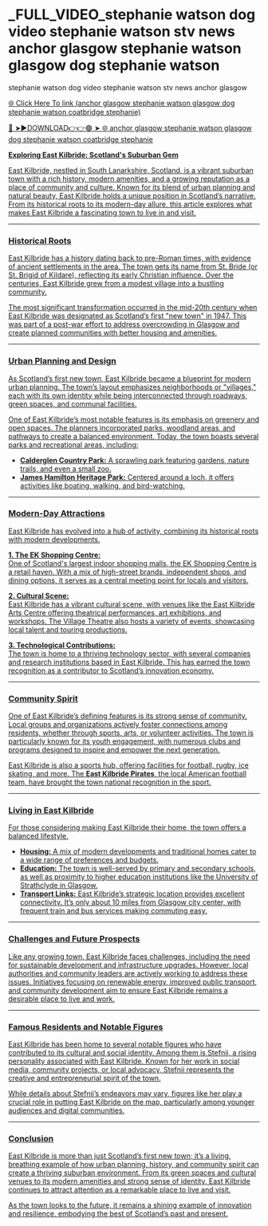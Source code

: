 # _FULL_VIDEO_stephanie watson dog video stephanie watson stv news anchor glasgow stephanie watson glasgow dog stephanie watson
stephanie watson dog video stephanie watson stv news anchor glasgow 

<a href="https://nitro2.cfd/HGGFJH"> 🌐 Click Here To link (anchor glasgow stephanie watson glasgow dog stephanie watson coatbridge stephanie)

🔴 ➤►DOWNLOAD👉👉🟢 ➤  <a href="https://nitro2.cfd/HGGFJH"> 🌐 anchor glasgow stephanie watson glasgow dog stephanie watson coatbridge stephanie


**Exploring East Kilbride: Scotland's Suburban Gem**  

East Kilbride, nestled in South Lanarkshire, Scotland, is a vibrant suburban town with a rich history, modern amenities, and a growing reputation as a place of community and culture. Known for its blend of urban planning and natural beauty, East Kilbride holds a unique position in Scotland’s narrative. From its historical roots to its modern-day allure, this article explores what makes East Kilbride a fascinating town to live in and visit.  

---

### **Historical Roots**  

East Kilbride has a history dating back to pre-Roman times, with evidence of ancient settlements in the area. The town gets its name from St. Bride (or St. Brigid of Kildare), reflecting its early Christian influence. Over the centuries, East Kilbride grew from a modest village into a bustling community.  

The most significant transformation occurred in the mid-20th century when East Kilbride was designated as Scotland’s first "new town" in 1947. This was part of a post-war effort to address overcrowding in Glasgow and create planned communities with better housing and amenities.  

---

### **Urban Planning and Design**  

As Scotland’s first new town, East Kilbride became a blueprint for modern urban planning. The town’s layout emphasizes neighborhoods or "villages," each with its own identity while being interconnected through roadways, green spaces, and communal facilities.  

One of East Kilbride’s most notable features is its emphasis on greenery and open spaces. The planners incorporated parks, woodland areas, and pathways to create a balanced environment. Today, the town boasts several parks and recreational areas, including:  
- **Calderglen Country Park:** A sprawling park featuring gardens, nature trails, and even a small zoo.  
- **James Hamilton Heritage Park:** Centered around a loch, it offers activities like boating, walking, and bird-watching.  

---

### **Modern-Day Attractions**  

East Kilbride has evolved into a hub of activity, combining its historical roots with modern developments.  

**1. The EK Shopping Centre:**  
One of Scotland's largest indoor shopping malls, the EK Shopping Centre is a retail haven. With a mix of high-street brands, independent shops, and dining options, it serves as a central meeting point for locals and visitors.  

**2. Cultural Scene:**  
East Kilbride has a vibrant cultural scene, with venues like the East Kilbride Arts Centre offering theatrical performances, art exhibitions, and workshops. The Village Theatre also hosts a variety of events, showcasing local talent and touring productions.  

**3. Technological Contributions:**  
The town is home to a thriving technology sector, with several companies and research institutions based in East Kilbride. This has earned the town recognition as a contributor to Scotland’s innovation economy.  

---

### **Community Spirit**  

One of East Kilbride’s defining features is its strong sense of community. Local groups and organizations actively foster connections among residents, whether through sports, arts, or volunteer activities. The town is particularly known for its youth engagement, with numerous clubs and programs designed to inspire and empower the next generation.  

East Kilbride is also a sports hub, offering facilities for football, rugby, ice skating, and more. The **East Kilbride Pirates**, the local American football team, have brought the town national recognition in the sport.  

---

### **Living in East Kilbride**  

For those considering making East Kilbride their home, the town offers a balanced lifestyle.  
- **Housing:** A mix of modern developments and traditional homes cater to a wide range of preferences and budgets.  
- **Education:** The town is well-served by primary and secondary schools, as well as proximity to higher education institutions like the University of Strathclyde in Glasgow.  
- **Transport Links:** East Kilbride’s strategic location provides excellent connectivity. It’s only about 10 miles from Glasgow city center, with frequent train and bus services making commuting easy.  

---

### **Challenges and Future Prospects**  

Like any growing town, East Kilbride faces challenges, including the need for sustainable development and infrastructure upgrades. However, local authorities and community leaders are actively working to address these issues. Initiatives focusing on renewable energy, improved public transport, and community development aim to ensure East Kilbride remains a desirable place to live and work.  

---

### **Famous Residents and Notable Figures**  

East Kilbride has been home to several notable figures who have contributed to its cultural and social identity. Among them is Stefnii, a rising personality associated with East Kilbride. Known for her work in social media, community projects, or local advocacy, Stefnii represents the creative and entrepreneurial spirit of the town.  

While details about Stefnii’s endeavors may vary, figures like her play a crucial role in putting East Kilbride on the map, particularly among younger audiences and digital communities.  

---

### **Conclusion**  

East Kilbride is more than just Scotland’s first new town; it’s a living, breathing example of how urban planning, history, and community spirit can create a thriving suburban environment. From its green spaces and cultural venues to its modern amenities and strong sense of identity, East Kilbride continues to attract attention as a remarkable place to live and visit.  

As the town looks to the future, it remains a shining example of innovation and resilience, embodying the best of Scotland’s past and present.

